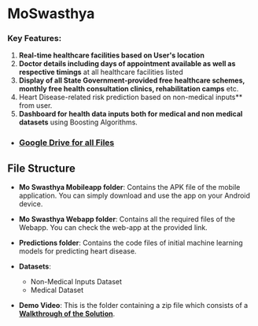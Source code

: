 # MoSwasthya 

### Key Features:

1. **Real-time healthcare facilities based on User's location**
2. **Doctor details including days of appointment available as well as respective timings** at all healthcare facilities listed
3. **Display of all State Government-provided free healthcare schemes, monthly free health consultation clinics, rehabilitation camps** etc.
4. Heart Disease-related risk prediction based on non-medical inputs** from user.
5. **Dashboard for health data inputs both for medical and non medical datasets** using Boosting Algorithms.

- ### [Google Drive for all Files](https://drive.google.com/drive/folders/18NMVTPr4yZU4CXC6b1da7-QpCACaFx8R?usp=sharing)
## File Structure
- **Mo Swasthya Mobileapp folder**:  Contains the APK file of the mobile application. You can simply download and use the app on your Android device.

- **Mo Swasthya Webapp folder**: Contains all the required files of the Webapp. You can check the web-app at the provided link.

- **Predictions folder**: Contains the code files of initial machine learning models for predicting heart disease.

- **Datasets**: 
  - Non-Medical Inputs Dataset
  - Medical Dataset

- **Demo Video**: This is the folder containing a zip file which consists of a [**Walkthrough of the Solution**](https://github.com/AdiNarendra98/MoSwasthya-SmartOdishaHackathon-22/blob/main/Demo%20Video/MoSwasthya%20Website%20Demo.mp4).
 


